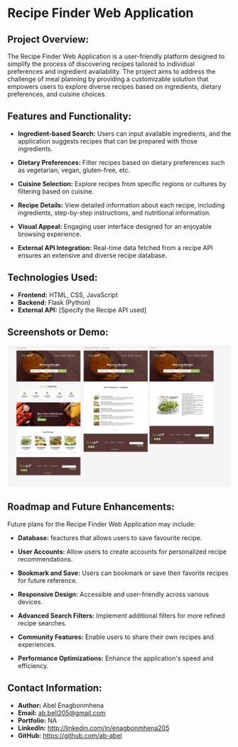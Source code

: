 # Recipe Finder Web Application

## Project Overview:

The Recipe Finder Web Application is a user-friendly platform designed to simplify the process of discovering recipes tailored to individual preferences and ingredient availability. The project aims to address the challenge of meal planning by providing a customizable solution that empowers users to explore diverse recipes based on ingredients, dietary preferences, and cuisine choices.

## Features and Functionality:

- **Ingredient-based Search:** Users can input available ingredients, and the application suggests recipes that can be prepared with those ingredients.
  
- **Dietary Preferences:** Filter recipes based on dietary preferences such as vegetarian, vegan, gluten-free, etc.
  
- **Cuisine Selection:** Explore recipes from specific regions or cultures by filtering based on cuisine.
  
- **Recipe Details:** View detailed information about each recipe, including ingredients, step-by-step instructions, and nutritional information.
  
- **Visual Appeal:** Engaging user interface designed for an enjoyable browsing experience.
  
- **External API Integration:** Real-time data fetched from a recipe API ensures an extensive and diverse recipe database.
  

## Technologies Used:

- **Frontend:** HTML, CSS, JavaScript
- **Backend:** Flask (Python)
- **External API:** [Specify the Recipe API used]


## Screenshots or Demo:

![FIgma design](image.png)

## Roadmap and Future Enhancements:

Future plans for the Recipe Finder Web Application may include:

- **Database:** feactures that allows users to save favourite recipe.

- **User Accounts:** Allow users to create accounts for personalized recipe recommendations.

- **Bookmark and Save:** Users can bookmark or save their favorite recipes for future reference.

- **Responsive Design:** Accessible and user-friendly across various devices.
  
- **Advanced Search Filters:** Implement additional filters for more refined recipe searches.
  
- **Community Features:** Enable users to share their own recipes and experiences.
  
- **Performance Optimizations:** Enhance the application's speed and efficiency.

## Contact Information:

- **Author:** Abel Enagbonmhena
- **Email:** ab.bell205@gmail.com
- **Portfolio:** NA
- **LinkedIn:** http://linkedin.com/in/enagbonmhena205
- **GitHub:** https://github.com/ab-abel
